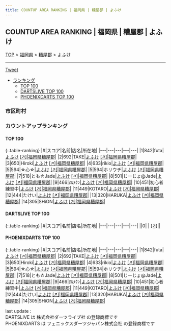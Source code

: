 ```yaml
---
title: COUNTUP AREA RANKING | 福岡県 | 糟屋郡 | よふけ
---
```

## COUNTUP AREA RANKING | 福岡県 | 糟屋郡 | よふけ

[TOP](/darts/rank/) > [福岡県](/darts/rank/福岡県/) > [糟屋郡](/darts/rank/福岡県/糟屋郡/) > よふけ

___

<a href="https://twitter.com/share?ref_src=twsrc%5Etfw" data-text="COUNTUP AREA RANKING | 福岡県糟屋郡よふけ" class="twitter-share-button" data-hashtags="DARTSLIVE,PHOENIXDARTS,darts,ダーツ" data-show-count="false">Tweet</a>

* [ランキング](#カウントアップランキング)
    * [TOP 100](#top-100)
    * [DARTSLIVE TOP 100](#dartslive-top-100)
    * [PHOENIXDARTS TOP 100](#phoenixdarts-top-100)

### 市区町村

<ul>

</ul>

### カウントアップランキング

#### TOP 100



{:.table-ranking}
|#|スコア|名前|店名|所在地|
|---|---|---|---|---|
|1|842|<span class="rank-name-pd">futa</span>|<a href="/darts/rank/shops/86208.html">よふけ</a> <a href="https://vs.phoenixdarts.com/jp/shop/shopDetailInfo/s_86208?s_seq=86208">[↗]</a>|<a href="/darts/rank/福岡県/糟屋郡">福岡県糟屋郡</a>|
|2|692|<span class="rank-name-pd">TAKE</span>|<a href="/darts/rank/shops/86208.html">よふけ</a> <a href="https://vs.phoenixdarts.com/jp/shop/shopDetailInfo/s_86208?s_seq=86208">[↗]</a>|<a href="/darts/rank/福岡県/糟屋郡">福岡県糟屋郡</a>|
|3|650|<span class="rank-name-pd">Hiroki</span>|<a href="/darts/rank/shops/86208.html">よふけ</a> <a href="https://vs.phoenixdarts.com/jp/shop/shopDetailInfo/s_86208?s_seq=86208">[↗]</a>|<a href="/darts/rank/福岡県/糟屋郡">福岡県糟屋郡</a>|
|4|633|<span class="rank-name-pd">rikio</span>|<a href="/darts/rank/shops/86208.html">よふけ</a> <a href="https://vs.phoenixdarts.com/jp/shop/shopDetailInfo/s_86208?s_seq=86208">[↗]</a>|<a href="/darts/rank/福岡県/糟屋郡">福岡県糟屋郡</a>|
|5|594|<span class="rank-name-pd">☆心☆</span>|<a href="/darts/rank/shops/86208.html">よふけ</a> <a href="https://vs.phoenixdarts.com/jp/shop/shopDetailInfo/s_86208?s_seq=86208">[↗]</a>|<a href="/darts/rank/福岡県/糟屋郡">福岡県糟屋郡</a>|
|5|594|<span class="rank-name-pd">ホリウチ</span>|<a href="/darts/rank/shops/86208.html">よふけ</a> <a href="https://vs.phoenixdarts.com/jp/shop/shopDetailInfo/s_86208?s_seq=86208">[↗]</a>|<a href="/darts/rank/福岡県/糟屋郡">福岡県糟屋郡</a>|
|7|518|<span class="rank-name-pd">とも☆Jade</span>|<a href="/darts/rank/shops/86208.html">よふけ</a> <a href="https://vs.phoenixdarts.com/jp/shop/shopDetailInfo/s_86208?s_seq=86208">[↗]</a>|<a href="/darts/rank/福岡県/糟屋郡">福岡県糟屋郡</a>|
|8|501|<span class="rank-name-pd">じーじょ@Jade</span>|<a href="/darts/rank/shops/86208.html">よふけ</a> <a href="https://vs.phoenixdarts.com/jp/shop/shopDetailInfo/s_86208?s_seq=86208">[↗]</a>|<a href="/darts/rank/福岡県/糟屋郡">福岡県糟屋郡</a>|
|9|466|<span class="rank-name-pd">ﾇﾙﾒｸﾝ</span>|<a href="/darts/rank/shops/86208.html">よふけ</a> <a href="https://vs.phoenixdarts.com/jp/shop/shopDetailInfo/s_86208?s_seq=86208">[↗]</a>|<a href="/darts/rank/福岡県/糟屋郡">福岡県糟屋郡</a>|
|10|451|<span class="rank-name-pd">初心者練習中</span>|<a href="/darts/rank/shops/86208.html">よふけ</a> <a href="https://vs.phoenixdarts.com/jp/shop/shopDetailInfo/s_86208?s_seq=86208">[↗]</a>|<a href="/darts/rank/福岡県/糟屋郡">福岡県糟屋郡</a>|
|11|449|<span class="rank-name-pd">KOTARO</span>|<a href="/darts/rank/shops/86208.html">よふけ</a> <a href="https://vs.phoenixdarts.com/jp/shop/shopDetailInfo/s_86208?s_seq=86208">[↗]</a>|<a href="/darts/rank/福岡県/糟屋郡">福岡県糟屋郡</a>|
|12|444|<span class="rank-name-pd">たけい</span>|<a href="/darts/rank/shops/86208.html">よふけ</a> <a href="https://vs.phoenixdarts.com/jp/shop/shopDetailInfo/s_86208?s_seq=86208">[↗]</a>|<a href="/darts/rank/福岡県/糟屋郡">福岡県糟屋郡</a>|
|13|320|<span class="rank-name-pd">HARUKA</span>|<a href="/darts/rank/shops/86208.html">よふけ</a> <a href="https://vs.phoenixdarts.com/jp/shop/shopDetailInfo/s_86208?s_seq=86208">[↗]</a>|<a href="/darts/rank/福岡県/糟屋郡">福岡県糟屋郡</a>|
|14|305|<span class="rank-name-pd">SHiON</span>|<a href="/darts/rank/shops/86208.html">よふけ</a> <a href="https://vs.phoenixdarts.com/jp/shop/shopDetailInfo/s_86208?s_seq=86208">[↗]</a>|<a href="/darts/rank/福岡県/糟屋郡">福岡県糟屋郡</a>|


#### DARTSLIVE TOP 100



{:.table-ranking}
|#|スコア|名前|店名|所在地|
|---|---|---|---|---|
||0|<span class="rank-name-dl"> </span>|<a href="/darts/rank/shops/.html"></a> <a href="">[↗]</a>|<a href="/darts/rank//"></a>|


#### PHOENIXDARTS TOP 100



{:.table-ranking}
|#|スコア|名前|店名|所在地|
|---|---|---|---|---|
|1|842|<span class="rank-name-pd">futa</span>|<a href="/darts/rank/shops/86208.html">よふけ</a> <a href="https://vs.phoenixdarts.com/jp/shop/shopDetailInfo/s_86208?s_seq=86208">[↗]</a>|<a href="/darts/rank/福岡県/糟屋郡">福岡県糟屋郡</a>|
|2|692|<span class="rank-name-pd">TAKE</span>|<a href="/darts/rank/shops/86208.html">よふけ</a> <a href="https://vs.phoenixdarts.com/jp/shop/shopDetailInfo/s_86208?s_seq=86208">[↗]</a>|<a href="/darts/rank/福岡県/糟屋郡">福岡県糟屋郡</a>|
|3|650|<span class="rank-name-pd">Hiroki</span>|<a href="/darts/rank/shops/86208.html">よふけ</a> <a href="https://vs.phoenixdarts.com/jp/shop/shopDetailInfo/s_86208?s_seq=86208">[↗]</a>|<a href="/darts/rank/福岡県/糟屋郡">福岡県糟屋郡</a>|
|4|633|<span class="rank-name-pd">rikio</span>|<a href="/darts/rank/shops/86208.html">よふけ</a> <a href="https://vs.phoenixdarts.com/jp/shop/shopDetailInfo/s_86208?s_seq=86208">[↗]</a>|<a href="/darts/rank/福岡県/糟屋郡">福岡県糟屋郡</a>|
|5|594|<span class="rank-name-pd">☆心☆</span>|<a href="/darts/rank/shops/86208.html">よふけ</a> <a href="https://vs.phoenixdarts.com/jp/shop/shopDetailInfo/s_86208?s_seq=86208">[↗]</a>|<a href="/darts/rank/福岡県/糟屋郡">福岡県糟屋郡</a>|
|5|594|<span class="rank-name-pd">ホリウチ</span>|<a href="/darts/rank/shops/86208.html">よふけ</a> <a href="https://vs.phoenixdarts.com/jp/shop/shopDetailInfo/s_86208?s_seq=86208">[↗]</a>|<a href="/darts/rank/福岡県/糟屋郡">福岡県糟屋郡</a>|
|7|518|<span class="rank-name-pd">とも☆Jade</span>|<a href="/darts/rank/shops/86208.html">よふけ</a> <a href="https://vs.phoenixdarts.com/jp/shop/shopDetailInfo/s_86208?s_seq=86208">[↗]</a>|<a href="/darts/rank/福岡県/糟屋郡">福岡県糟屋郡</a>|
|8|501|<span class="rank-name-pd">じーじょ@Jade</span>|<a href="/darts/rank/shops/86208.html">よふけ</a> <a href="https://vs.phoenixdarts.com/jp/shop/shopDetailInfo/s_86208?s_seq=86208">[↗]</a>|<a href="/darts/rank/福岡県/糟屋郡">福岡県糟屋郡</a>|
|9|466|<span class="rank-name-pd">ﾇﾙﾒｸﾝ</span>|<a href="/darts/rank/shops/86208.html">よふけ</a> <a href="https://vs.phoenixdarts.com/jp/shop/shopDetailInfo/s_86208?s_seq=86208">[↗]</a>|<a href="/darts/rank/福岡県/糟屋郡">福岡県糟屋郡</a>|
|10|451|<span class="rank-name-pd">初心者練習中</span>|<a href="/darts/rank/shops/86208.html">よふけ</a> <a href="https://vs.phoenixdarts.com/jp/shop/shopDetailInfo/s_86208?s_seq=86208">[↗]</a>|<a href="/darts/rank/福岡県/糟屋郡">福岡県糟屋郡</a>|
|11|449|<span class="rank-name-pd">KOTARO</span>|<a href="/darts/rank/shops/86208.html">よふけ</a> <a href="https://vs.phoenixdarts.com/jp/shop/shopDetailInfo/s_86208?s_seq=86208">[↗]</a>|<a href="/darts/rank/福岡県/糟屋郡">福岡県糟屋郡</a>|
|12|444|<span class="rank-name-pd">たけい</span>|<a href="/darts/rank/shops/86208.html">よふけ</a> <a href="https://vs.phoenixdarts.com/jp/shop/shopDetailInfo/s_86208?s_seq=86208">[↗]</a>|<a href="/darts/rank/福岡県/糟屋郡">福岡県糟屋郡</a>|
|13|320|<span class="rank-name-pd">HARUKA</span>|<a href="/darts/rank/shops/86208.html">よふけ</a> <a href="https://vs.phoenixdarts.com/jp/shop/shopDetailInfo/s_86208?s_seq=86208">[↗]</a>|<a href="/darts/rank/福岡県/糟屋郡">福岡県糟屋郡</a>|
|14|305|<span class="rank-name-pd">SHiON</span>|<a href="/darts/rank/shops/86208.html">よふけ</a> <a href="https://vs.phoenixdarts.com/jp/shop/shopDetailInfo/s_86208?s_seq=86208">[↗]</a>|<a href="/darts/rank/福岡県/糟屋郡">福岡県糟屋郡</a>|


<div class="footer border-top border-gray-light mt-5 pt-3 text-right text-gray">
    last update : <span style="font-weight: italic" id="foot_last_modified"></span><br />
    DARTSLIVE は 株式会社ダーツライブ社 の登録商標です<br />
    PHOENIXDARTS は フェニックスダーツジャパン株式会社 の登録商標です<br />
</div>

<script src="https://cdnjs.cloudflare.com/ajax/libs/jquery.tablesorter/2.31.3/js/jquery.tablesorter.min.js" integrity="sha512-qzgd5cYSZcosqpzpn7zF2ZId8f/8CHmFKZ8j7mU4OUXTNRd5g+ZHBPsgKEwoqxCtdQvExE5LprwwPAgoicguNg==" crossorigin="anonymous" referrerpolicy="no-referrer"></script>
<link rel="stylesheet" href="https://cdnjs.cloudflare.com/ajax/libs/jquery.tablesorter/2.31.3/css/theme.default.min.css" integrity="sha512-wghhOJkjQX0Lh3NSWvNKeZ0ZpNn+SPVXX1Qyc9OCaogADktxrBiBdKGDoqVUOyhStvMBmJQ8ZdMHiR3wuEq8+w==" crossorigin="anonymous" referrerpolicy="no-referrer" />
<script>
$(function() {
    $(".table-ranking").tablesorter({sortList:[[0, 0]]});
    $("#foot_last_modified").text(formatDate(new Date(document.lastModified), 'yyyy-MM-dd HH:mm:ss'));
});
</script>

<script async src="https://platform.twitter.com/widgets.js" charset="utf-8"></script>